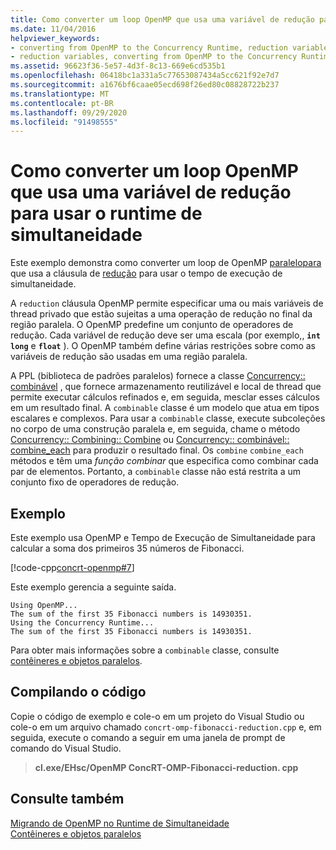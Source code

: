 ```yaml
---
title: Como converter um loop OpenMP que usa uma variável de redução para usar o runtime de simultaneidade
ms.date: 11/04/2016
helpviewer_keywords:
- converting from OpenMP to the Concurrency Runtime, reduction variables
- reduction variables, converting from OpenMP to the Concurrency Runtime
ms.assetid: 96623f36-5e57-4d3f-8c13-669e6cd535b1
ms.openlocfilehash: 06418bc1a331a5c77653087434a5cc621f92e7d7
ms.sourcegitcommit: a1676bf6caae05ecd698f26ed80c08828722b237
ms.translationtype: MT
ms.contentlocale: pt-BR
ms.lasthandoff: 09/29/2020
ms.locfileid: "91498555"
---
```

# <a name="how-to-convert-an-openmp-loop-that-uses-a-reduction-variable-to-use-the-concurrency-runtime"></a>Como converter um loop OpenMP que usa uma variável de redução para usar o runtime de simultaneidade

Este exemplo demonstra como converter um loop de OpenMP [paralelo](../../parallel/concrt/how-to-use-parallel-invoke-to-write-a-parallel-sort-routine.md#parallel)[para](../openmp/reference/openmp-directives.md#for-openmp) que usa a cláusula de [redução](../openmp/reference/openmp-clauses.md#reduction) para usar o tempo de execução de simultaneidade.

A `reduction` cláusula OpenMP permite especificar uma ou mais variáveis de thread privado que estão sujeitas a uma operação de redução no final da região paralela. O OpenMP predefine um conjunto de operadores de redução. Cada variável de redução deve ser uma escala (por exemplo,, **`int`** **`long`** e **`float`** ). O OpenMP também define várias restrições sobre como as variáveis de redução são usadas em uma região paralela.

A PPL (biblioteca de padrões paralelos) fornece a classe [Concurrency:: combinável](../../parallel/concrt/reference/combinable-class.md) , que fornece armazenamento reutilizável e local de thread que permite executar cálculos refinados e, em seguida, mesclar esses cálculos em um resultado final. A `combinable` classe é um modelo que atua em tipos escalares e complexos. Para usar a `combinable` classe, execute subcoleções no corpo de uma construção paralela e, em seguida, chame o método [Concurrency:: Combining:: Combine](reference/combinable-class.md#combine) ou [Concurrency:: combinável:: combine_each](reference/combinable-class.md#combine_each) para produzir o resultado final. Os `combine` `combine_each` métodos e têm uma *função combinar* que especifica como combinar cada par de elementos. Portanto, a `combinable` classe não está restrita a um conjunto fixo de operadores de redução.

## <a name="example"></a>Exemplo

Este exemplo usa OpenMP e Tempo de Execução de Simultaneidade para calcular a soma dos primeiros 35 números de Fibonacci.

[!code-cpp[concrt-openmp#7](../../parallel/concrt/codesnippet/cpp/convert-an-openmp-loop-that-uses-a-reduction-variable_1.cpp)]

Este exemplo gerencia a seguinte saída.

```Output
Using OpenMP...
The sum of the first 35 Fibonacci numbers is 14930351.
Using the Concurrency Runtime...
The sum of the first 35 Fibonacci numbers is 14930351.
```

Para obter mais informações sobre a `combinable` classe, consulte [contêineres e objetos paralelos](../../parallel/concrt/parallel-containers-and-objects.md).

## <a name="compiling-the-code"></a>Compilando o código

Copie o código de exemplo e cole-o em um projeto do Visual Studio ou cole-o em um arquivo chamado `concrt-omp-fibonacci-reduction.cpp` e, em seguida, execute o comando a seguir em uma janela de prompt de comando do Visual Studio.

> **cl.exe/EHsc/OpenMP ConcRT-OMP-Fibonacci-reduction. cpp**

## <a name="see-also"></a>Consulte também

[Migrando de OpenMP no Runtime de Simultaneidade](../../parallel/concrt/migrating-from-openmp-to-the-concurrency-runtime.md)<br/>
[Contêineres e objetos paralelos](../../parallel/concrt/parallel-containers-and-objects.md)
